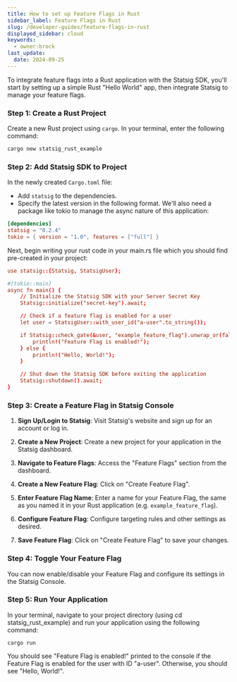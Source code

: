 ```yaml
---
title: How to set up Feature Flags in Rust
sidebar_label: Feature Flags in Rust
slug: /developer-guides/feature-flags-in-rust
displayed_sidebar: cloud
keywords:
  - owner:brock
last_update:
  date: 2024-09-25
---
```


To integrate feature flags into a Rust application with the Statsig SDK, you'll start by setting up a simple Rust "Hello World" app, then integrate Statsig to manage your feature flags. 

### Step 1: Create a Rust Project

Create a new Rust project using `cargo`. In your terminal, enter the following command:

```bash
cargo new statsig_rust_example
```

### Step 2: Add Statsig SDK to Project

In the newly created `Cargo.toml` file:

- Add `statsig` to the dependencies.
- Specify the latest version in the following format. We'll also need a package like tokio to manage the async nature of this application:

```toml
[dependencies]
statsig = "0.2.4"
tokio = { version = "1.0", features = ["full"] }
```

Next, begin writing your rust code in your main.rs file which you should find pre-created in your project: 

```toml
use statsig::{Statsig, StatsigUser};

#[tokio::main]
async fn main() {
    // Initialize the Statsig SDK with your Server Secret Key
    Statsig::initialize("secret-key").await;

    // Check if a feature flag is enabled for a user
    let user = StatsigUser::with_user_id("a-user".to_string());

    if Statsig::check_gate(&user, "example_feature_flag").unwrap_or(false) {
        println!("Feature Flag is enabled!");
    } else {
        println!("Hello, World!");
    }

    // Shut down the Statsig SDK before exiting the application
    Statsig::shutdown().await;
}
```

### Step 3: Create a Feature Flag in Statsig Console

1. **Sign Up/Login to Statsig**: Visit Statsig's website and sign up for an account or log in.

2. **Create a New Project**: Create a new project for your application in the Statsig dashboard.

3. **Navigate to Feature Flags**: Access the "Feature Flags" section from the dashboard.

4. **Create a New Feature Flag**: Click on "Create Feature Flag".

5. **Enter Feature Flag Name**: Enter a name for your Feature Flag, the same as you named it in your Rust application (e.g. `example_feature_flag`).

6. **Configure Feature Flag**: Configure targeting rules and other settings as desired.

7. **Save Feature Flag**: Click on "Create Feature Flag" to save your changes.

### Step 4: Toggle Your Feature Flag

You can now enable/disable your Feature Flag and configure its settings in the Statsig Console.

### Step 5: Run Your Application

In your terminal, navigate to your project directory (using cd statsig_rust_example) and run your application using the following command:

```
cargo run
```

You should see "Feature Flag is enabled!" printed to the console if the Feature Flag is enabled for the user with ID "a-user". Otherwise, you should see "Hello, World!".